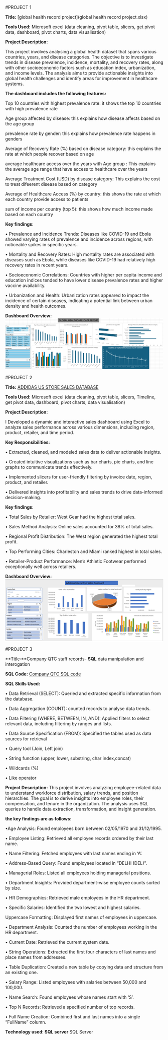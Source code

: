 #PROJECT 1


**Title:** [global health record project](global health record project.xlsx)

**Tools Used:** Microsoft excel (data cleaning, pivot table, slicers,  get pivot data, dashboard, pivot charts, data visualisation) 

**Project Description:** 

This project involves analysing a global health dataset that spans various countries, years, and disease categories. The objective is to investigate trends in disease prevalence, incidence, mortality, and recovery rates, along with other socioeconomic factors such as education index, urbanization, and income levels. The analysis aims to provide actionable insights into global health challenges and identify areas for improvement in healthcare systems. 

**The dashboard includes the following features:**

Top 10 countries with highest prevalence rate: it shows the top 10 countries with high prevalence rate

Age group affected by disease: this explains how disease affects based on the age group

prevalence rate by gender: this explains how prevalence rate happens in genders

Average of Recovery Rate (%) based on disease category: this explains the rate at which people recover based on age 

average healthcare access over the years with Age group : This explains the average age range that have access to healthcare over the years

Average Treatment Cost (USD) by disease category: This explains the cost to treat difeerent disease based on category

Average of Healthcare Access (%) by country: this shows the rate at which each country provide access to patients

sum of income per country (top 5): this shows how much income made based on each country


**Key findings:** 

•	Prevalence and Incidence Trends: Diseases like COVID-19 and Ebola showed varying rates of prevalence and incidence across      regions, with noticeable spikes in specific years.

•	Mortality and Recovery Rates: High mortality rates are associated with diseases such as Ebola, while diseases like COVID-19    had relatively high recovery rates in recent years.

•	Socioeconomic Correlations: Countries with higher per capita income and education indices tended to have lower disease         prevalence rates and higher vaccine availability.

•	Urbanization and Health: Urbanization rates appeared to impact the incidence of certain diseases, indicating a potential       link between urban density and health outcomes.


**Dashboard Overview:**
![globalhealthvisuals](globalhealthvisuals.png)



#PROJECT 2


**Title:** [ADDIDAS US STORE SALES DATABASE](AdidasDashboard.xlsx)


**Tools Used:** Microsoft excel (data cleaning, pivot table, slicers, Timeline,  get pivot data, dashboard, pivot charts, data visualisation) 

**Project Description:**

I Developed a dynamic and interactive sales dashboard using Excel to analyze sales performance across various dimensions, including region, product, retailer, and time period.

**Key Responsibilities:**

•	Extracted, cleaned, and modeled sales data to deliver actionable insights.

•	Created intuitive visualizations such as bar charts, pie charts, and line graphs to communicate trends effectively.

•	Implemented slicers for user-friendly filtering by invoice date, region, product, and retailer.

•	Delivered insights into profitability and sales trends to drive data-informed decision-making.

**Key findings:** 

•	Total Sales by Retailer: West Gear had the highest total sales.

•	Sales Method Analysis: Online sales accounted for 38% of total sales.

•		Regional Profit Distribution: The West region generated the highest total profit.

•	Top Performing Cities: Charleston and Miami ranked highest in total sales.

•		Retailer-Product Performance: Men’s Athletic Footwear performed exceptionally well across retailers.


**Dashboard Overview:** 
![AddidassalesDashboard](AddidassalesDashboard.png)



#PROJECT 3


**Title:**Company QTC staff records- **SQL** data manipulation and interogation 


**SQL Code:** [Company QTC SQL code](https://github.com/toby222a/toby222a.github.io/blob/main/comapny_staff_records.sql)


**SQL Skills Used:**


•	Data Retrieval (SELECT): Queried and extracted specific information from the database.

•	Data Aggregation (COUNT): counted records to analyse data trends.

•	Data Filtering (WHERE, BETWEEN, IN, AND): Applied filters to select relevant data, including filtering by ranges and lists.

•	Data Source Specification (FROM): Specified the tables used as data sources for retrieval 

•	Query tool (Join, Left join)

•	String function (upper, lower, substring, char index,concat)

•	Wildcards (%)

•	Like operator 



**Project Description:** This project involves analyzing employee-related data to understand workforce distribution, salary trends, and position hierarchies. The goal is to derive insights into employee roles, their compensation, and tenure in the organization. The analysis uses SQL queries to handle data extraction, transformation, and insight generation. 

**the key findings are as follows:**

•Age Analysis: Found employees born between 02/05/1970 and 31/12/1995.
 
•	Employee Listing: Retrieved all employee records ordered by their last name.

•	Name Filtering: Fetched employees with last names ending in ‘A’.

•	Address-Based Query: Found employees located in “DELHI (DEL)”.

•	Managerial Roles: Listed all employees holding managerial positions.

•	Department Insights: Provided department-wise employee counts sorted by size.

•	HR Demographics: Retrieved male employees in the HR department.

•	Specific Salaries: Identified the two lowest and highest salaries.

  Uppercase Formatting: Displayed first names of employees in uppercase.
 
•	Department Analysis: Counted the number of employees working in the HR department.

•	Current Date: Retrieved the current system date.

•	String Operations: Extracted the first four characters of last names and place names from addresses.

•	Table Duplication: Created a new table by copying data and structure from an existing one.

•	Salary Range: Listed employees with salaries between 50,000 and 100,000.

•	Name Search: Found employees whose names start with ‘S’.

•	Top N Records: Retrieved a specified number of top records.

•	Full Name Creation: Combined first and last names into a single “FullName” column.


 
**Technology used: SQL server** SQL Server



 
